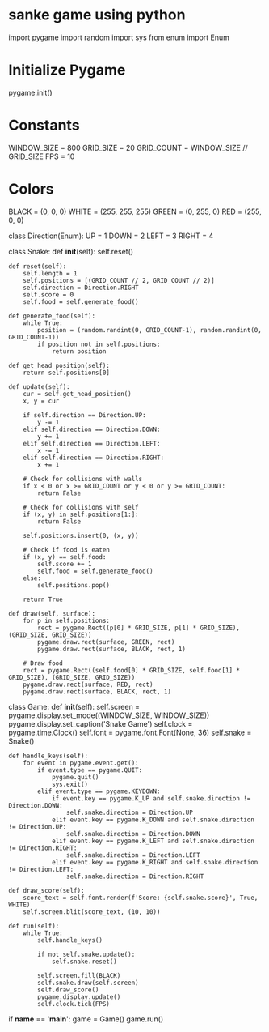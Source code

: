 # sanke game using python
import pygame
import random
import sys
from enum import Enum

# Initialize Pygame
pygame.init()

# Constants
WINDOW_SIZE = 800
GRID_SIZE = 20
GRID_COUNT = WINDOW_SIZE // GRID_SIZE
FPS = 10

# Colors
BLACK = (0, 0, 0)
WHITE = (255, 255, 255)
GREEN = (0, 255, 0)
RED = (255, 0, 0)

class Direction(Enum):
    UP = 1
    DOWN = 2
    LEFT = 3
    RIGHT = 4

class Snake:
    def __init__(self):
        self.reset()

    def reset(self):
        self.length = 1
        self.positions = [(GRID_COUNT // 2, GRID_COUNT // 2)]
        self.direction = Direction.RIGHT
        self.score = 0
        self.food = self.generate_food()

    def generate_food(self):
        while True:
            position = (random.randint(0, GRID_COUNT-1), random.randint(0, GRID_COUNT-1))
            if position not in self.positions:
                return position

    def get_head_position(self):
        return self.positions[0]

    def update(self):
        cur = self.get_head_position()
        x, y = cur

        if self.direction == Direction.UP:
            y -= 1
        elif self.direction == Direction.DOWN:
            y += 1
        elif self.direction == Direction.LEFT:
            x -= 1
        elif self.direction == Direction.RIGHT:
            x += 1

        # Check for collisions with walls
        if x < 0 or x >= GRID_COUNT or y < 0 or y >= GRID_COUNT:
            return False

        # Check for collisions with self
        if (x, y) in self.positions[1:]:
            return False

        self.positions.insert(0, (x, y))

        # Check if food is eaten
        if (x, y) == self.food:
            self.score += 1
            self.food = self.generate_food()
        else:
            self.positions.pop()

        return True

    def draw(self, surface):
        for p in self.positions:
            rect = pygame.Rect((p[0] * GRID_SIZE, p[1] * GRID_SIZE), (GRID_SIZE, GRID_SIZE))
            pygame.draw.rect(surface, GREEN, rect)
            pygame.draw.rect(surface, BLACK, rect, 1)

        # Draw food
        rect = pygame.Rect((self.food[0] * GRID_SIZE, self.food[1] * GRID_SIZE), (GRID_SIZE, GRID_SIZE))
        pygame.draw.rect(surface, RED, rect)
        pygame.draw.rect(surface, BLACK, rect, 1)

class Game:
    def __init__(self):
        self.screen = pygame.display.set_mode((WINDOW_SIZE, WINDOW_SIZE))
        pygame.display.set_caption('Snake Game')
        self.clock = pygame.time.Clock()
        self.font = pygame.font.Font(None, 36)
        self.snake = Snake()

    def handle_keys(self):
        for event in pygame.event.get():
            if event.type == pygame.QUIT:
                pygame.quit()
                sys.exit()
            elif event.type == pygame.KEYDOWN:
                if event.key == pygame.K_UP and self.snake.direction != Direction.DOWN:
                    self.snake.direction = Direction.UP
                elif event.key == pygame.K_DOWN and self.snake.direction != Direction.UP:
                    self.snake.direction = Direction.DOWN
                elif event.key == pygame.K_LEFT and self.snake.direction != Direction.RIGHT:
                    self.snake.direction = Direction.LEFT
                elif event.key == pygame.K_RIGHT and self.snake.direction != Direction.LEFT:
                    self.snake.direction = Direction.RIGHT

    def draw_score(self):
        score_text = self.font.render(f'Score: {self.snake.score}', True, WHITE)
        self.screen.blit(score_text, (10, 10))

    def run(self):
        while True:
            self.handle_keys()
            
            if not self.snake.update():
                self.snake.reset()

            self.screen.fill(BLACK)
            self.snake.draw(self.screen)
            self.draw_score()
            pygame.display.update()
            self.clock.tick(FPS)

if __name__ == '__main__':
    game = Game()
    game.run()
